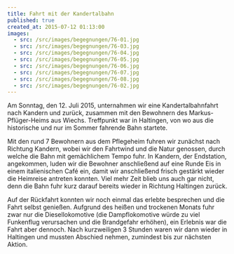```yaml
---
title: Fahrt mit der Kandertalbahn
published: true
created_at: 2015-07-12 01:13:00
images:
  - src: /src/images/begegnungen/76-01.jpg
  - src: /src/images/begegnungen/76-03.jpg
  - src: /src/images/begegnungen/76-04.jpg
  - src: /src/images/begegnungen/76-05.jpg
  - src: /src/images/begegnungen/76-06.jpg
  - src: /src/images/begegnungen/76-07.jpg
  - src: /src/images/begegnungen/76-08.jpg
  - src: /src/images/begegnungen/76-02.jpg
---
```


Am Sonntag, den 12. Juli 2015, unternahmen wir eine Kandertalbahnfahrt nach Kandern und zurück, zusammen mit den Bewohnern des Markus-Pflüger-Heims aus Wiechs. Treffpunkt war in Haltingen, von wo aus die historische und nur im Sommer fahrende Bahn startete.

Mit den rund 7 Bewohnern aus dem Pflegeheim fuhren wir zunächst nach Richtung Kandern, wobei wir den Fahrtwind und die Natur genossen, durch welche die Bahn mit gemächlichem Tempo fuhr. In Kandern, der Endstation, angekommen, luden wir die Bewohner anschließend auf eine Runde Eis in einem italienischen Café ein, damit wir anschließend frisch gestärkt wieder die Heimreise antreten konnten. Viel mehr Zeit blieb uns auch gar nicht, denn die Bahn fuhr kurz darauf bereits wieder in Richtung Haltingen zurück.

Auf der Rückfahrt konnten wir noch einmal das erlebte besprechen und die Fahrt selbst genießen. Aufgrund des heißen und trockenen Monats fuhr zwar nur die Diesellokomotive (die Dampflokomotive würde zu viel Funkenflug verursachen und die Brandgefahr erhöhen), ein Erlebnis war die Fahrt aber dennoch. Nach kurzweiligen 3 Stunden waren wir dann wieder in Haltingen und mussten Abschied nehmen, zumindest bis zur nächsten Aktion.
